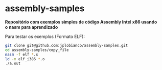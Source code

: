 # assembly-samples

**Repositório com exemplos simples de código Assembly Intel x86 usando o nasm para aprendizado**


Para testar os exemplos (Formato ELF):
```bash
git clone git@github.com:jplobianco/assembly-samples.git
cd assembly-samples/copy_file
nasm -f elf *.s
ld -m elf_i386 *.o
./a.out
```
